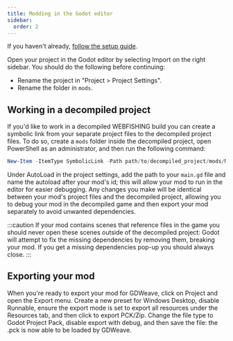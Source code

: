 ```yaml
---
title: Modding in the Godot editor
sidebar:
  order: 2
---
```


If you haven't already, [follow the setup guide](/webfishing-mod-wiki/guides/setup/).

Open your project in the Godot editor by selecting Import on the right sidebar. You should do the following before continuing:

- Rename the project in "Project > Project Settings".
- Rename the folder in `mods`.

## Working in a decompiled project

If you'd like to work in a decompiled WEBFISHING build you can create a symbolic link from your separate project files to the decompiled project files. To do so, create a `mods` folder inside the decompiled project, open PowerShell as an administrator, and then run the following command:

```powershell
New-Item -ItemType SymbolicLink -Path path/to/decompiled_project/mods/ModId -Target path/to/project/mods/ModId
```

Under AutoLoad in the project settings, add the path to your `main.gd` file and name the autoload after your mod's id; this will allow your mod to run in the editor for easier debugging. Any changes you make will be identical between your mod's project files and the decompiled project, allowing you to debug your mod in the decompiled game and then export your mod separately to avoid unwanted dependencies.

:::caution
If your mod contains scenes that reference files in the game you should never open these scenes outside of the decompiled project: Godot will attempt to fix the missing dependencies by removing them, breaking your mod. If you get a missing dependencies pop-up you should always close.
:::

## Exporting your mod

When you're ready to export your mod for GDWeave, click on Project and open the Export menu. Create a new preset for Windows Desktop, disable Runnable, ensure the export mode is set to export all resources under the Resources tab, and then click to export PCK/Zip. Change the file type to Godot Project Pack, disable export with debug, and then save the file: the .pck is now able to be loaded by GDWeave.  
